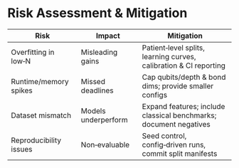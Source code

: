 # Risk Assessment & Mitigation

| Risk | Impact | Mitigation |
|------|--------|------------|
| Overfitting in low‑N | Misleading gains | Patient‑level splits, learning curves, calibration & CI reporting |
| Runtime/memory spikes | Missed deadlines | Cap qubits/depth & bond dims; provide smaller configs |
| Dataset mismatch | Models underperform | Expand features; include classical benchmarks; document negatives |
| Reproducibility issues | Non‑evaluable | Seed control, config‑driven runs, commit split manifests |
